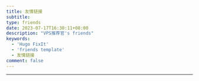 ```yaml
---
title: 友情链接
subtitle:
type: friends
date: 2023-07-17T16:30:11+08:00
description: "VPS推荐官's friends"
keywords:
  - 'Hugo FixIt'
  - 'friends template'
  - 友情链接
comment: false
---
```


<!-- When you set data `friends.yml` in `yourProject/data/` directory, it will be automatically loaded here. -->

---

<!-- You can define additional content below for this page. -->
